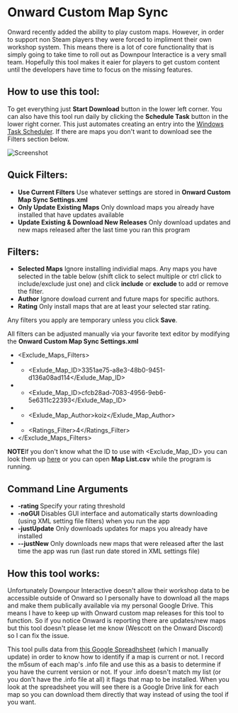 # Onward Custom Map Sync
Onward recently added the ability to play custom maps. However, in order to support non Steam players they were forced to impliment their own workshop system. This means there is a lot of core functionality that is simply going to take time to roll out as Downpour Interactice is a very small team. Hopefully this tool makes it eaier for players to get custom content until the developers have time to focus on the missing features.

## How to use this tool:

To get everything just **Start Download** button in the lower left corner. You can also have this tool run daily by clicking the **Schedule Task** button in the lower right corner. This just automates creating an entry into the [Windows Task Scheduler](https://www.windowscentral.com/how-create-automated-task-using-task-scheduler-windows-10). If there are maps you don't want to download see the Filters section below.

![Screenshot](https://user-images.githubusercontent.com/5240185/85643374-86e94300-b659-11ea-8346-cb52f6432f9f.jpg)

## Quick Filters:
* **Use Current Filters** Use whatever settings are stored in **Onward Custom Map Sync Settings.xml**
* **Only Update Existing Maps** Only download maps you already have installed that have updates available
* **Update Existing & Download New Releases** Only download updates and new maps released after the last time you ran this program

## Filters:
* **Selected Maps** Ignore installing individial maps. Any maps you have selected in the table below (shift click to select multiple or ctrl click to include/exclude just one) and click **include** or **exclude** to add or remove the filter.
* **Author** Ignore dowload current and future maps for specific authors.
* **Rating** Only install maps that are at least your selected star rating.

Any filters you apply are temporary unless you click **Save**.

All filters can be adjusted manually via your favorite text editor by modifying the **Onward Custom Map Sync Settings.xml**

- <Exclude_Maps_Filters>
- -	<Exlude_Map_ID>3351ae75-a8e3-48b0-9451-d136a08ad114</Exlude_Map_ID>
- -	<Exlude_Map_ID>cfcb28ad-7083-4956-9eb6-5e6311c22393</Exlude_Map_ID>
- -	<Exlude_Map_Author>koiz</Exlude_Map_Author>
- -	<Ratings_Filter>4</Ratings_Filter>
- </Exclude_Maps_Filters>

**NOTE**If you don't know what the ID to use with <Exclude_Map_ID> you can look them up [here](https://docs.google.com/spreadsheets/d/e/2PACX-1vQ3uNvIexndfAxla3VACEpz6wCSLs8v8w1VzdmUPEw7SxuInqxbOEje_fUoxR5vmGnBZ9BRLloMJ0Xc/pubhtml?gid=0&single=true) or you can open **Map List.csv** while the program is running.

## Command Line Arguments
* **-rating <int>** Specify your rating threshold
* **-noGUI** Disables GUI interface and automatically starts downloading (using XML setting file filters) when you run the app
* **-justUpdate** Only downloads updates for maps you already have installed
* **--justNew** Only downloads new maps that were released after the last time the app was run (last run date stored in XML settings file)

## How this tool works:
Unfortunately Downpour Interactive doesn't allow their workshop data to be accessible outside of Onward so I personally have to download all the maps and make them publically available via my personal Google Drive. This means I have to keep up with Onward custom map releases for this tool to function. So if you notice Onward is reporting there are updates/new maps but this tool doesn't please let me know (Wescott on the Onward Discord) so I can fix the issue.

This tool pulls data from [this Google Spreadhsheet](https://docs.google.com/spreadsheets/d/e/2PACX-1vQ3uNvIexndfAxla3VACEpz6wCSLs8v8w1VzdmUPEw7SxuInqxbOEje_fUoxR5vmGnBZ9BRLloMJ0Xc/pubhtml?gid=0&single=true) (which I manually update) in order to know how to identify if a map is current or not. I record the m5sum of each map's .info file and use this as a basis to determine if you have the current version or not. If your .info doesn't match my list (or you don't have the .info file at all) it flags that map to be installed. When you look at the spreadsheet you will see there is a Google Drive link for each map so you can download them directly that way instead of using the tool if you want.
